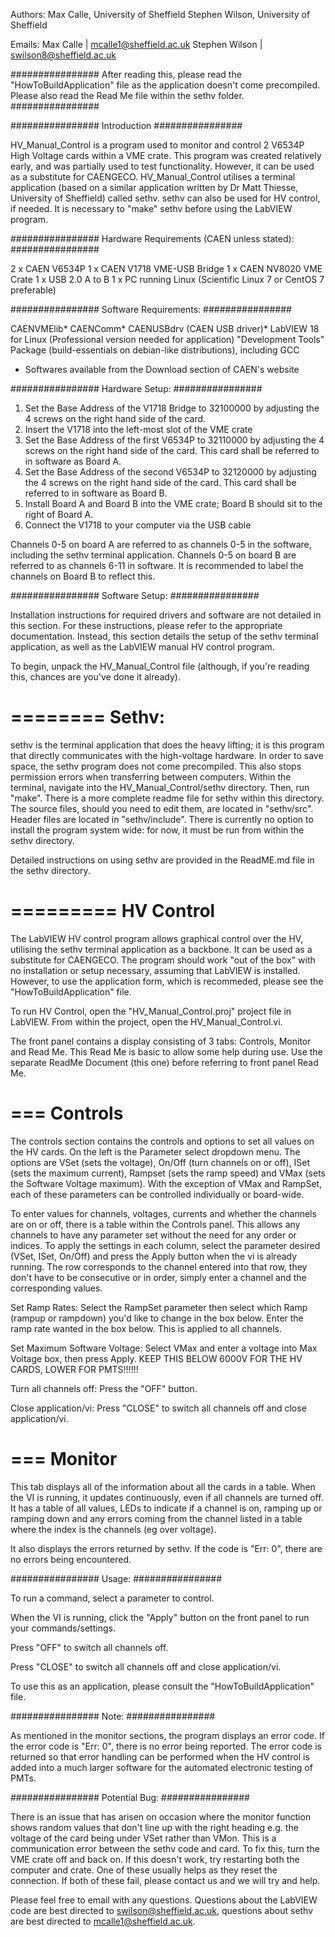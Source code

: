 Authors: Max Calle, University of Sheffield
	 Stephen Wilson, University of Sheffield

Emails:  Max Calle | mcalle1@sheffield.ac.uk
	 Stephen Wilson | swilson8@sheffield.ac.uk
	 

################
After reading this, please read the "HowToBuildApplication" file as the application doesn't come precompiled. Please also read the Read Me file within the sethv folder.
################


################
Introduction
################

HV_Manual_Control is a program used to monitor and control 2 V6534P High Voltage cards within a VME crate.
This program was created relatively early, and was partially used to test functionality. However, it can be used as a substitute for CAENGECO.
HV_Manual_Control utilises a terminal application (based on a similar application written by Dr Matt Thiesse, University of Sheffield) called sethv. sethv can also be used for HV control, if needed. It is necessary to "make" sethv before using the LabVIEW program.

################
Hardware Requirements (CAEN unless stated):
################

2 x CAEN V6534P 
1 x CAEN V1718 VME-USB Bridge
1 x CAEN NV8020 VME Crate
1 x USB 2.0 A to B
1 x PC running Linux (Scientific Linux 7 or CentOS 7 preferable)

################
Software Requirements:
################

CAENVMElib*
CAENComm*
CAENUSBdrv (CAEN USB driver)*
LabVIEW 18 for Linux (Professional version needed for application)
"Development Tools" Package (build-essentials on debian-like distributions), including GCC


* Softwares available from the Download section of CAEN's website

################
Hardware Setup:
################

1. Set the Base Address of the V1718 Bridge to 32100000 by adjusting the 4 screws on the right hand side of the card. 
2. Insert the V1718 into the left-most slot of the VME crate
3. Set the Base Address of the first V6534P to 32110000 by adjusting the 4 screws on the right hand side of the card. This card shall be referred to in software as Board A.
4. Set the Base Address of the second V6534P to 32120000 by adjusting the 4 screws on the right hand side of the card. This card shall be referred to in software as Board B.
5. Install Board A and Board B into the VME crate; Board B should sit to the right of Board A. 
6. Connect the V1718 to your computer via the USB cable

Channels 0-5 on board A are referred to as channels 0-5 in the software, including the sethv terminal application. Channels 0-5 on board B are referred to as channels 6-11 in software. It is recommended to label the channels on Board B to reflect this.

################
Software Setup:
################

Installation instructions for required drivers and software are not detailed in this section. For these instructions, please refer to the appropriate documentation.
Instead, this section details the setup of the sethv terminal application, as well as the LabVIEW manual HV control program.

To begin, unpack the HV_Manual_Control file (although, if you're reading this, chances are you've done it already). 

========
Sethv:
========

sethv is the terminal application that does the heavy lifting; it is this program that directly communicates with the high-voltage hardware.
In order to save space, the sethv program does not come precompiled. This also stops permission errors when transferring between computers.
Within the terminal, navigate into the HV_Manual_Control/sethv directory. Then, run "make". There is a more complete readme file for sethv within this directory.
The source files, should you need to edit them, are located in "sethv/src". Header files are located in "sethv/include". 
There is currently no option to install the program system wide: for now, it must be run from within the sethv directory.

Detailed instructions on using sethv are provided in the ReadME.md file in the sethv directory.

=========
HV Control
=========

  The LabVIEW HV control program allows graphical control over the HV, utilising the sethv terminal application as a backbone. It can be used as a substitute for CAENGECO.
  The program should work "out of the box" with no installation or setup necessary, assuming that LabVIEW is installed. However, to use the application form, which is recommeded, please see the "HowToBuildApplication" file.

  To run HV Control, open the "HV_Manual_Control.proj" project file in LabVIEW. From within the project, open the HV_Manual_Control.vi.

  The front panel contains a display consisting of 3 tabs: Controls, Monitor and Read Me. This Read Me is basic to allow some help during use. Use the separate ReadMe Document (this one) before referring to front panel Read Me.

===
Controls
===
  The controls section contains the controls and options to set all values on the HV cards.
  On the left is the Parameter select dropdown menu. The options are VSet (sets the voltage), On/Off (turn channels on or off), ISet (sets the maximum current), Rampset (sets the ramp speed) and VMax (sets the Software Voltage maximum). With the exception of VMax and RampSet, each of these parameters can be controlled individually or board-wide. 

To enter values for channels, voltages, currents and whether the channels are on or off, there is a table within the Controls panel. This allows any channels to have any parameter set without the need for any order or indices. To apply the settings in each column, select the parameter desired (VSet, ISet, On/Off) and press the Apply button when the vi is already running. The row corresponds to the channel entered into that row, they don't have to be consecutive or in order, simply enter a channel and the corresponding values.

Set Ramp Rates: Select the RampSet parameter then select which Ramp (rampup or rampdown) you'd like to change in the box below. Enter the ramp rate wanted in the box below. This is applied to all channels.

Set Maximum Software Voltage: Select VMax and enter a voltage into Max Voltage box, then press Apply.
KEEP THIS BELOW 6000V FOR THE HV CARDS, LOWER FOR PMTS!!!!!!

Turn all channels off: Press the "OFF" button.

Close application/vi: Press "CLOSE" to switch all channels off and close application/vi.

===
Monitor
=== 

This tab displays all of the information about all the cards in a table. When the VI is running, it updates continuously, even if all channels are turned off. It has a table of all values, LEDs to indicate if a channel is on, ramping up or ramping down and any errors coming from the channel listed in a table where the index is the channels (eg over voltage).

It also displays the errors returned by sethv. If the code is "Err: 0", there are no errors being encountered.


################
Usage:
################

To run a command, select a parameter to control.

When the VI is running, click the "Apply" button on the front panel to run your commands/settings.

Press "OFF" to switch all channels off.

Press "CLOSE" to switch all channels off and close application/vi.

To use this as an application, please consult the "HowToBuildApplication" file.


################
Note:
################

As mentioned in the monitor sections, the program displays an error code. If the error code is "Err: 0", there is no error being reported. The error code is returned so that error handling can be performed when the HV control is added into a much larger software for the automated electronic testing of PMTs.

################
Potential Bug:
################

There is an issue that has arisen on occasion where the monitor function shows random values that don't line up with the right heading e.g. the voltage of the card being under VSet rather than VMon. This is a communication error between the sethv code and card. To fix this, turn the VME crate off and back on. If this doesn't work, try restarting both the computer and crate. One of these usually helps as they reset the connection.
If both of these fail, please contact us and we will try and help.

Please feel free to email with any questions. Questions about the LabVIEW code are best directed to swilson@sheffield.ac.uk, questions about sethv are best directed to mcalle1@sheffield.ac.uk.


